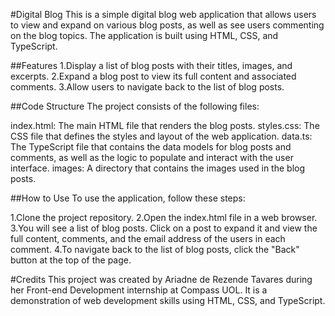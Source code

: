 #Digital Blog
This is a simple digital blog web application that allows users to view and expand on various blog posts, as well as see users commenting on the blog topics. The application is built using HTML, CSS, and TypeScript.

##Features
1.Display a list of blog posts with their titles, images, and excerpts.
2.Expand a blog post to view its full content and associated comments.
3.Allow users to navigate back to the list of blog posts.

##Code Structure
The project consists of the following files:

index.html: The main HTML file that renders the blog posts.
styles.css: The CSS file that defines the styles and layout of the web application.
data.ts: The TypeScript file that contains the data models for blog posts and comments, as well as the logic to populate and interact with the user interface.
images: A directory that contains the images used in the blog posts.

##How to Use
To use the application, follow these steps:

1.Clone the project repository.
2.Open the index.html file in a web browser.
3.You will see a list of blog posts. Click on a post to expand it and view the full content, comments, and the email address of the users in each comment.
4.To navigate back to the list of blog posts, click the "Back" button at the top of the page.

#Credits
This project was created by Ariadne de Rezende Tavares during her Front-end Development internship at Compass UOL. It is a demonstration of web development skills using HTML, CSS, and TypeScript.
